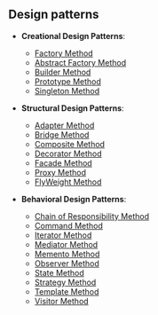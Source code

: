 ## Design patterns

- **Creational Design Patterns**:

  - [Factory Method](https://github.com/drmelezabi/AiCourse_Instant/tree/main/Tasks/07_11-08-2023/designPatterns/Creational.mdd#Factory-Method)
  - [Abstract Factory Method](https://github.com/drmelezabi/AiCourse_Instant/tree/main/Tasks/07_11-08-2023/designPatterns/Creational.mdd#Abstract-Factory-Method)
  - [Builder Method](https://github.com/drmelezabi/AiCourse_Instant/tree/main/Tasks/07_11-08-2023/designPatterns/Creational.mdd#Builder-Method)
  - [Prototype Method](https://github.com/drmelezabi/AiCourse_Instant/tree/main/Tasks/07_11-08-2023/designPatterns/Creational.mdd#Prototype-Method)
  - [Singleton Method](https://github.com/drmelezabi/AiCourse_Instant/tree/main/Tasks/07_11-08-2023/designPatterns/Creational.mdd#Singleton-Method)

- **Structural Design Patterns**:

  - [Adapter Method](https://github.com/drmelezabi/AiCourse_Instant/tree/main/Tasks/07_11-08-2023/designPatterns/Structural.mdd#Adapter-Method)
  - [Bridge Method](https://github.com/drmelezabi/AiCourse_Instant/tree/main/Tasks/07_11-08-2023/designPatterns/Structural.mdd#Bridge-Method)
  - [Composite Method](https://github.com/drmelezabi/AiCourse_Instant/tree/main/Tasks/07_11-08-2023/designPatterns/Structural.mdd#Composite-Method)
  - [Decorator Method](https://github.com/drmelezabi/AiCourse_Instant/tree/main/Tasks/07_11-08-2023/designPatterns/Structural.mdd#Decorator-Method)
  - [Facade Method](https://github.com/drmelezabi/AiCourse_Instant/tree/main/Tasks/07_11-08-2023/designPatterns/Structural.mdd#Facade-Method)
  - [Proxy Method](https://github.com/drmelezabi/AiCourse_Instant/tree/main/Tasks/07_11-08-2023/designPatterns/Structural.mdd#Proxy-Method)
  - [FlyWeight Method](https://github.com/drmelezabi/AiCourse_Instant/tree/main/Tasks/07_11-08-2023/designPatterns/Structural.mdd#FlyWeight-Method)

- **Behavioral Design Patterns**:

  - [Chain of Responsibility Method](https://github.com/drmelezabi/AiCourse_Instant/tree/main/Tasks/07_11-08-2023/designPatterns/Behavioral.mdd#Chain-of-Responsibility-Method)
  - [Command Method](https://github.com/drmelezabi/AiCourse_Instant/tree/main/Tasks/07_11-08-2023/designPatterns/Behavioral.mdd#Command-Method)
  - [Iterator Method](https://github.com/drmelezabi/AiCourse_Instant/tree/main/Tasks/07_11-08-2023/designPatterns/Behavioral.mdd#Iterator-Method)
  - [Mediator Method](https://github.com/drmelezabi/AiCourse_Instant/tree/main/Tasks/07_11-08-2023/designPatterns/Behavioral.mdd#Mediator-Method)
  - [Memento Method](https://github.com/drmelezabi/AiCourse_Instant/tree/main/Tasks/07_11-08-2023/designPatterns/Behavioral.mdd#Memento-Method)
  - [Observer Method](https://github.com/drmelezabi/AiCourse_Instant/tree/main/Tasks/07_11-08-2023/designPatterns/Behavioral.mdd#Observer-Method)
  - [State Method](https://github.com/drmelezabi/AiCourse_Instant/tree/main/Tasks/07_11-08-2023/designPatterns/Behavioral.mdd#State-Method)
  - [Strategy Method](https://github.com/drmelezabi/AiCourse_Instant/tree/main/Tasks/07_11-08-2023/designPatterns/Behavioral.mdd#Strategy-Method)
  - [Template Method](https://github.com/drmelezabi/AiCourse_Instant/tree/main/Tasks/07_11-08-2023/designPatterns/Behavioral.mdd#Template-Method)
  - [Visitor Method](https://github.com/drmelezabi/AiCourse_Instant/tree/main/Tasks/07_11-08-2023/designPatterns/Behavioral.mdd#Visitor-Method)
